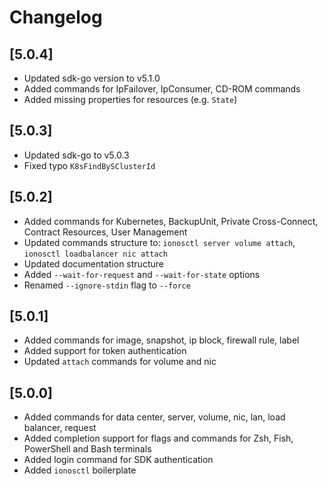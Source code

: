 # Changelog

## \[5.0.4\]

* Updated sdk-go version to v5.1.0
* Added commands for IpFailover, IpConsumer, CD-ROM commands
* Added missing properties for resources \(e.g. `State`\)

## \[5.0.3\]

* Updated sdk-go to v5.0.3
* Fixed typo `K8sFindBySClusterId`

## \[5.0.2\]

* Added commands for Kubernetes, BackupUnit, Private Cross-Connect, Contract Resources, User Management
* Updated commands structure to: `ionosctl server volume attach`, `ionosctl loadbalancer nic attach`
* Updated documentation structure
* Added `--wait-for-request` and `--wait-for-state` options
* Renamed `--ignore-stdin` flag to `--force`

## \[5.0.1\]

* Added commands for image, snapshot, ip block, firewall rule, label
* Added support for token authentication
* Updated `attach` commands for volume and nic

## \[5.0.0\]

* Added commands for data center, server, volume, nic, lan, load balancer, request
* Added completion support for flags and commands for Zsh, Fish, PowerShell and Bash terminals
* Added login command for SDK authentication
* Added `ionosctl` boilerplate


